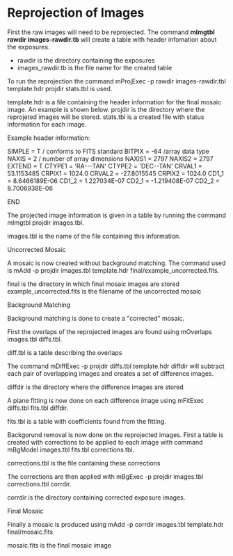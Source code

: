# Reprojection of Images

First the raw images will need to be reprojected. The command **mImgtbl rawdir images-rawdir.tb** will create a table with header infomation about the exposures.

* rawdir is the directory containing the exposures
* images_rawdir.tb is the file name for the created table

To run the reprojection the command mProjExec -p rawdir images-rawdir.tbl template.hdr projdir stats.tbl is used.

template.hdr is a file containing the header information for the final mosaic image. An example is shown below.
projdir is the directory where the reprojeted images will be stored.
stats.tbl is a created file with status information for each image.

Example header information:

SIMPLE =          T / conforms to FITS standard
BITPIX =           -64 /array data type
NAXIS =            2 / number of array dimensions
NAXIS1 =          2797
NAXIS2 =          2797
EXTEND =         T
CTYPE1 =  'RA---TAN'
CTYPE2 =  'DEC--TAN'
CRVAL1 =      53.1153485
CRPIX1 =       1024.0
CRVAL2 =      -27.8015545
CRPIX2 =      1024.0
CD1_1 =        8.6466189E-06
CD1_2 =       1.227034E-07
CD2_1 =       -1.219408E-07
CD2_2 =       8.7006938E-06

END

The projected image information is given in a table by running the command mImgtbl projdir images.tbl.

images.tbl is the name of the file containing this information.

Uncorrected Mosaic

A mosaic is now created without background matching. The command used is mAdd -p projdir images.tbl template.hdr final/example_uncorrected.fits.

final is the directory in which final mosaic images are stored
example_uncorrected.fits is the filename of the uncorrected mosaic

Background Matching

Background matching is done to create a "corrected" mosaic.

First the overlaps of the reprojected images are found using mOverlaps images.tbl diffs.tbl.

diff.tbl is a table describing the overlaps

The command mDiffExec -p projdir diffs.tbl template.hdr diffdir will subtract each pair of overlapping images and creates a set of difference images.

diffdir is the directory where the difference images are stored

A plane fitting is now done on each difference image using mFitExec diffs.tbl fits.tbl diffdir.

fits.tbl is a table with coefficients found from the fitting.

Backgorund removal is now done on the reprojected images. First a table is created with corrections to be applied to each image with command mBgModel images.tbl fits.tbl corrections.tbl.

corrections.tbl is the file containing these corrections

The corrections are then applied with mBgExec -p projdir images.tbl corrections.tbl corrdir.

corrdir is the directory containing corrected exposure images.

Final Mosaic

Finally a mosaic is produced using mAdd -p corrdir images.tbl template.hdr final/mosaic.fits

mosaic.fits is the final mosaic image

